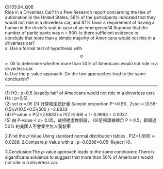 CH09.04_Q08  
Ride in a Driverless Car? In a Pew Research report concerning the rise of automation in the United States, 56% of the participants indicated that they would not ride in a driverless car, and 87% favor a requirement of having a human in the driver’s seat in case of an emergency.14 Suppose that the number of participants was n = 500. Is there sufficient evidence to conclude that more than a simple majority of Americans would not ride in a driverless car?  
a. Use a formal test of hypothesis with $$\alpha$$ = .05 to determine  whether more than 50% of Americans would  not ride in a driverless car.  
b. Use the p-value approach. Do the two approaches  lead to the same conclusion?  

---
(1) H0 : p=0.5 (exactly half of Americans would not ride in a driverless car). Ha : p>0.5).  
(2) set α =.05 
(3) 計算檢定統計量 Sample proportion P^=0.56 , Zstat = (0.56- 0.5)/√((0.5*0.5)/500 )   =2.6833  
(4) P-value = P(Z>2.6833) ≈ P(Z>2.68) = 1- 0.9963 = 0.0037  
(5) 由 P-value < α= 0.05，故拒絕虛無假設， 
(6)足夠證據顯示 P > 0.5，即超過 50% 的美國人不會乘坐無人駕駛車 

2.Find the 𝑝-Value Using standard normal distribution tables , P(Z>1.899) ≈ 0.0288. 2.Compare 𝑝-Value with 𝛼 , p=0.0288<0.05: Reject H0。

3.Conclusion:The 𝑝-value approach leads to the same conclusion: There is siganificans evidence to suggest that more than 50% of Americans would not ride in a driverless car.


